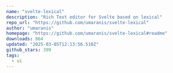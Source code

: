 ```yaml
---
name: "svelte-lexical"
description: "Rich Text editor for Svelte based on lexical"
repo_url: "https://github.com/umaranis/svelte-lexical"
author: "umaranis"
homepage: "https://github.com/umaranis/svelte-lexical#readme"
downloads: 864
updated: "2025-03-05T12:13:56.510Z"
github_stars: 399
tags: 
  - ui
---
```

